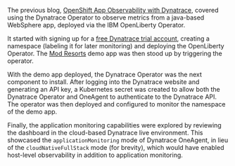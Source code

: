 The previous blog, [OpenShift App Observability with Dynatrace](https://cloud.redhat.com/blog/partner-showcase-openshift-app-observability-with-dynatrace-operator),
covered using the Dynatrace Operator to observe metrics from a java-based WebSphere app, deployed via the IBM OpenLiberty Operator.

It started with signing up for a [free Dynatrace trial account](https://www.dynatrace.com/trial),
creating a namespace (labeling it for later monitoring) and deploying the OpenLiberty Operator.
The [Mod Resorts](https://github.com/IBM/appmod-resorts) demo app was then stood up by triggering the operator.

With the demo app deployed, the Dynatrace Operator was the next component to install.
After logging into the Dynatrace website and generating an API key,
a Kubernetes secret was created to allow both the Dynatrace Operator and OneAgent to authenticate to the Dynatrace API.
The operator was then deployed and configured to monitor the namespace of the demo app.

Finally, the application monitoring capabilities were explored by reviewing the dashboard in the cloud-based Dynatrace live environment.
This showcased the `applicationMonitoring` mode of Dynatrace OneAgent, in lieu of the `cloudNativeFullStack` mode (for brevity),
which would have enabled host-level observability in addition to application monitoring.
